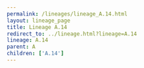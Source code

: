 ```yaml
---
permalink: /lineages/lineage_A.14.html
layout: lineage_page
title: Lineage A.14
redirect_to: ../lineage.html?lineage=A.14
lineage: A.14
parent: A
children: ['A.14']
---
```

